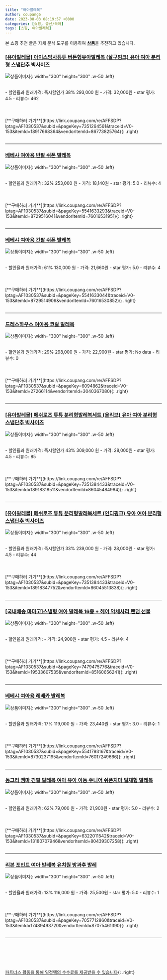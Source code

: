 ```yaml
---
title: "여아발레복"
author: coupang6
date: 2023-08-03 08:19:57 +0800
categories: [쇼핑, 출산/육아]
tags: [쇼핑, 여아발레복]
---
```


본 쇼핑 추천 글은 자체 분석 도구를 이용하여 [**상품**](https://link.coupang.com/a/bao1ui)을 추천하고 있습니다.

### [[유아발레몰] 아이스망사튜튜 버튼형유아발레복 (살구핑크) 유아 여아 분리형 스냅단추 빅사이즈](https://link.coupang.com/re/AFFSDP?lptag=AF1030537&subid=&pageKey=7351264561&traceid=V0-153&itemId=18917668364&vendorItemId=86773825764)

![상품이미지](https://thumbnail10.coupangcdn.com/thumbnails/remote/230x230ex/image/vendor_inventory/ed3f/f1da63a39190ae133b23bb75e4f4f7378923e18dff4e896a4deff7414edd.jpg){: width="300" height="300" .w-50 .left}


<br>
- 할인율과 원래가격: 즉시할인가 38%  293,000   원
- 가격: 32,000원
- star 평가: 4.5
- 리뷰수: 462
<br>
<br>
<br>
<br>
[**구매하러 가기**](https://link.coupang.com/re/AFFSDP?lptag=AF1030537&subid=&pageKey=7351264561&traceid=V0-153&itemId=18917668364&vendorItemId=86773825764){: .right}
<br>
<br>

---

### [베베샤 여아용 반팔 쉬폰 발레복](https://link.coupang.com/re/AFFSDP?lptag=AF1030537&subid=&pageKey=5541633293&traceid=V0-153&itemId=8729516041&vendorItemId=76016531951)

![상품이미지](https://thumbnail6.coupangcdn.com/thumbnails/remote/230x230ex/image/retail/images/2021/05/20/14/1/c6db36c4-f9ca-4841-b822-1b56a3544227.jpg){: width="300" height="300" .w-50 .left}


<br>
- 할인율과 원래가격: 32%  253,000   원
- 가격: 18,140원
- star 평가: 5.0
- 리뷰수: 4
<br>
<br>
<br>
<br>
[**구매하러 가기**](https://link.coupang.com/re/AFFSDP?lptag=AF1030537&subid=&pageKey=5541633293&traceid=V0-153&itemId=8729516041&vendorItemId=76016531951){: .right}
<br>
<br>

---

### [베베샤 여아용 긴팔 쉬폰 발레복](https://link.coupang.com/re/AFFSDP?lptag=AF1030537&subid=&pageKey=5541633044&traceid=V0-153&itemId=8729514909&vendorItemId=76016530852)

![상품이미지](https://thumbnail8.coupangcdn.com/thumbnails/remote/230x230ex/image/retail/images/2021/05/20/14/3/d0059d66-263c-4182-870b-ea60426339ea.jpg){: width="300" height="300" .w-50 .left}


<br>
- 할인율과 원래가격: 61%  130,000   원
- 가격: 21,660원
- star 평가: 5.0
- 리뷰수: 4
<br>
<br>
<br>
<br>
[**구매하러 가기**](https://link.coupang.com/re/AFFSDP?lptag=AF1030537&subid=&pageKey=5541633044&traceid=V0-153&itemId=8729514909&vendorItemId=76016530852){: .right}
<br>
<br>

---

### [드레스하우스 여아용 코랄 발레복](https://link.coupang.com/re/AFFSDP?lptag=AF1030537&subid=&pageKey=6094862&traceid=V0-153&itemId=27266114&vendorItemId=3040367080)

![상품이미지](https://thumbnail9.coupangcdn.com/thumbnails/remote/230x230ex/image/retail/images/2016/08/09/16/9/a8819e58-cd95-4de3-9f2f-b76097f296cd.jpg){: width="300" height="300" .w-50 .left}


<br>
- 할인율과 원래가격: 29%  298,000   원
- 가격: 22,900원
- star 평가: No data
- 리뷰수: 0
<br>
<br>
<br>
<br>
[**구매하러 가기**](https://link.coupang.com/re/AFFSDP?lptag=AF1030537&subid=&pageKey=6094862&traceid=V0-153&itemId=27266114&vendorItemId=3040367080){: .right}
<br>
<br>

---

### [[유아발레몰] 메쉬로즈 튜튜 분리형발레복세트 (올리브) 유아 여아 분리형 스냅단추 빅사이즈](https://link.coupang.com/re/AFFSDP?lptag=AF1030537&subid=&pageKey=7351384433&traceid=V0-153&itemId=18918318511&vendorItemId=86045484984)

![상품이미지](https://thumbnail8.coupangcdn.com/thumbnails/remote/230x230ex/image/vendor_inventory/bcb3/bcbd04c5c77094da4687eeb03a5dc68a6caccf40b4b812a0bc92871733f6.jpg){: width="300" height="300" .w-50 .left}


<br>
- 할인율과 원래가격: 즉시할인가 43%  309,000   원
- 가격: 28,000원
- star 평가: 4.5
- 리뷰수: 85
<br>
<br>
<br>
<br>
[**구매하러 가기**](https://link.coupang.com/re/AFFSDP?lptag=AF1030537&subid=&pageKey=7351384433&traceid=V0-153&itemId=18918318511&vendorItemId=86045484984){: .right}
<br>
<br>

---

### [[유아발레몰] 메쉬로즈 튜튜 분리형발레복세트 (인디핑크) 유아 여아 분리형 스냅단추 빅사이즈](https://link.coupang.com/re/AFFSDP?lptag=AF1030537&subid=&pageKey=7351384433&traceid=V0-153&itemId=18918347752&vendorItemId=86045513838)

![상품이미지](https://thumbnail7.coupangcdn.com/thumbnails/remote/230x230ex/image/vendor_inventory/8597/58bde36bc69a09fdc995f6255bff1afba713d4997eaf46168da0dae910ba.jpg){: width="300" height="300" .w-50 .left}


<br>
- 할인율과 원래가격: 즉시할인가 33%  239,000   원
- 가격: 28,000원
- star 평가: 4.5
- 리뷰수: 44
<br>
<br>
<br>
<br>
[**구매하러 가기**](https://link.coupang.com/re/AFFSDP?lptag=AF1030537&subid=&pageKey=7351384433&traceid=V0-153&itemId=18918347752&vendorItemId=86045513838){: .right}
<br>
<br>

---

### [[국내배송 마마고]스냅형 여아 발레복 16종 + 헤어 악세사리 랜덤 선물](https://link.coupang.com/re/AFFSDP?lptag=AF1030537&subid=&pageKey=7479475776&traceid=V0-153&itemId=19533607535&vendorItemId=85160656241)

![상품이미지](https://thumbnail9.coupangcdn.com/thumbnails/remote/230x230ex/image/vendor_inventory/f722/3d71292f570bcf107e18e3c0eb5a73d46c03fcc579cef336ae2447d22ea3.jpeg){: width="300" height="300" .w-50 .left}


<br>
- 할인율과 원래가격: 
- 가격: 24,900원
- star 평가: 4.5
- 리뷰수: 4
<br>
<br>
<br>
<br>
[**구매하러 가기**](https://link.coupang.com/re/AFFSDP?lptag=AF1030537&subid=&pageKey=7479475776&traceid=V0-153&itemId=19533607535&vendorItemId=85160656241){: .right}
<br>
<br>

---

### [베베샤 여아용 레베카 발레복](https://link.coupang.com/re/AFFSDP?lptag=AF1030537&subid=&pageKey=5541793167&traceid=V0-153&itemId=8730237195&vendorItemId=76017249666)

![상품이미지](https://thumbnail6.coupangcdn.com/thumbnails/remote/230x230ex/image/rs_quotation_api/musdxlr1/0a140b17fb284db2a3dc4c3d1a1f551c.jpg){: width="300" height="300" .w-50 .left}


<br>
- 할인율과 원래가격: 17%  119,000   원
- 가격: 23,440원
- star 평가: 3.0
- 리뷰수: 1
<br>
<br>
<br>
<br>
[**구매하러 가기**](https://link.coupang.com/re/AFFSDP?lptag=AF1030537&subid=&pageKey=5541793167&traceid=V0-153&itemId=8730237195&vendorItemId=76017249666){: .right}
<br>
<br>

---

### [동그리 엠마 긴팔 발레복 여아 유아 아동 주니어 쉬폰치마 일체형 발레복](https://link.coupang.com/re/AFFSDP?lptag=AF1030537&subid=&pageKey=6322011542&traceid=V0-153&itemId=13180707946&vendorItemId=80439307258)

![상품이미지](https://thumbnail8.coupangcdn.com/thumbnails/remote/230x230ex/image/vendor_inventory/0c5a/3687f810afdc6d254ab41ac5ba2933ee0be464c4c0e3108cf6bf6047ec27.jpg){: width="300" height="300" .w-50 .left}


<br>
- 할인율과 원래가격: 62%  79,000   원
- 가격: 21,900원
- star 평가: 5.0
- 리뷰수: 2
<br>
<br>
<br>
<br>
[**구매하러 가기**](https://link.coupang.com/re/AFFSDP?lptag=AF1030537&subid=&pageKey=6322011542&traceid=V0-153&itemId=13180707946&vendorItemId=80439307258){: .right}
<br>
<br>

---

### [리본 포인트 여아 발레복 유치원 방과후 발레](https://link.coupang.com/re/AFFSDP?lptag=AF1030537&subid=&pageKey=7057712860&traceid=V0-153&itemId=17489493720&vendorItemId=87075461390)

![상품이미지](https://thumbnail8.coupangcdn.com/thumbnails/remote/230x230ex/image/vendor_inventory/9039/523f8f15e4b3ba8e4564794a2a436064a08fcdad0f5686d376c4b34d3c27.jpg){: width="300" height="300" .w-50 .left}


<br>
- 할인율과 원래가격: 13%  116,000   원
- 가격: 25,500원
- star 평가: 5.0
- 리뷰수: 1
<br>
<br>
<br>
<br>
[**구매하러 가기**](https://link.coupang.com/re/AFFSDP?lptag=AF1030537&subid=&pageKey=7057712860&traceid=V0-153&itemId=17489493720&vendorItemId=87075461390){: .right}
<br>
<br>

---
<br><br><br><br><br> [파트너스 활동을 통해 일정액의 수수료를 제공받을 수 있습니다](https://link.coupang.com/a/bao1ui){: .right}